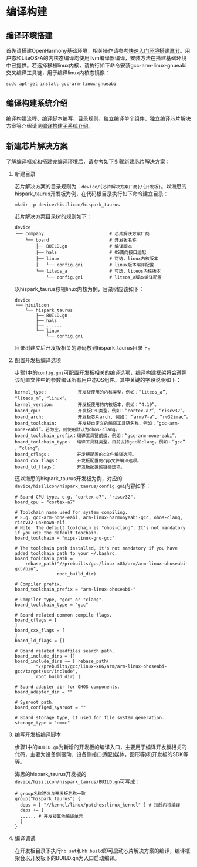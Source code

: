 # 编译构建

## 编译环境搭建

首先请搭建OpenHarmony基础环境，相关操作请参考[快速入门环境搭建章节](../quick-start/quickstart-overview.md)。用户态和LiteOS-A的内核态编译均使用llvm编译器编译，安装方法在搭建基础环境中已提供。若选择移植linux内核，请执行如下命令安装gcc-arm-linux-gnueabi交叉编译工具链，用于编译linux内核态镜像：


```
sudo apt-get install gcc-arm-linux-gnueabi
```


## 编译构建系统介绍

编译构建流程、编译脚本编写、目录规则、独立编译单个组件、独立编译芯片解决方案等介绍请见[编译构建子系统介绍](../subsystems/subsys-build-all.md)。


## 新建芯片解决方案

了解编译框架和搭建完编译环境后，请参考如下步骤新建芯片解决方案：

1. 新建目录

   芯片解决方案的目录规则为：`device/{芯片解决方案厂商}/{开发板}`。以海思的hispark_taurus开发板为例，在代码根目录执行如下命令建立目录：

   
   ```
   mkdir -p device/hisilicon/hispark_taurus
   ```

   芯片解决方案目录树的规则如下：

   
   ```
   device                                      
   └── company                         # 芯片解决方案厂商
       └── board                       # 开发板名称
           ├── BUILD.gn                # 编译脚本
           ├── hals                    # OS南向接口适配
           ├── linux                   # 可选，linux内核版本
           │   └── config.gni          # linux版本编译配置
           └── liteos_a                # 可选，liteos内核版本
               └── config.gni          # liteos_a版本编译配置
   ```

   以hispark_taurus移植linux内核为例，目录树应该如下：

   
   ```
   device                  
   └── hisilicon             
       └── hispark_taurus          
           ├── BUILD.gn    
           ├── hals        
           ├── ......      
           └── linux    
               └── config.gni  
   ```

   目录树建立后开发板相关的源码放到hispark_taurus目录下。

2. 配置开发板编译选项

   步骤1中的`config.gni`可配置开发板相关的编译选项，编译构建框架将会遵照该配置文件中的参数编译所有用户态OS组件。其中关键的字段说明如下：

   
   ```
   kernel_type:            开发板使用的内核类型，例如：“liteos_a”, “liteos_m”, “linux”。
   kernel_version:         开发板使用的内核版本，例如：“4.19”。
   board_cpu:              开发板CPU类型，例如：“cortex-a7”, “riscv32”。
   board_arch:             开发板芯片arch, 例如： “armv7-a”, “rv32imac”。
   board_toolchain:        开发板自定义的编译工具链名称，例如：“gcc-arm-none-eabi”。若为空，则使用默认为ohos-clang。
   board_toolchain_prefix：编译工具链前缀，例如：“gcc-arm-none-eabi”。
   board_toolchain_type：  编译工具链类型，目前支持gcc和clang。例如：“gcc” ，“clang”。
   board_cflags：          开发板配置的c文件编译选项。
   board_cxx_flags：       开发板配置的cpp文件编译选项。
   board_ld_flags：        开发板配置的链接选项。
   ```

     还以海思的hispark_taurus开发板为例，对应的`device/hisilicon/hispark_taurus/config.gni`内容如下：
   
   ```
   # Board CPU type, e.g. "cortex-a7", "riscv32".
   board_cpu = "cortex-a7"
   
   # Toolchain name used for system compiling.
   # E.g. gcc-arm-none-eabi, arm-linux-harmonyeabi-gcc, ohos-clang,  riscv32-unknown-elf.
   # Note: The default toolchain is "ohos-clang". It's not mandatory if you use the default toochain.
   board_toolchain = "mips-linux-gnu-gcc"
   
   # The toolchain path installed, it's not mandatory if you have added toolchain path to your ~/.bashrc.
   board_toolchain_path = 
       rebase_path("//prebuilts/gcc/linux-x86/arm/arm-linux-ohoseabi-gcc/bin",
                   root_build_dir)
   
   # Compiler prefix.
   board_toolchain_prefix = "arm-linux-ohoseabi-"
   
   # Compiler type, "gcc" or "clang".
   board_toolchain_type = "gcc"
   
   # Board related common compile flags.
   board_cflags = [
   ]
   board_cxx_flags = [
   ]
   board_ld_flags = []
   
   # Board related headfiles search path.
   board_include_dirs = []
   board_include_dirs += [ rebase_path(
           "//prebuilts/gcc/linux-x86/arm/arm-linux-ohoseabi-gcc/target/usr/include",
           root_build_dir) ]
   
   # Board adapter dir for OHOS components.
   board_adapter_dir = ""
   
   # Sysroot path.
   board_configed_sysroot = ""
   
   # Board storage type, it used for file system generation.
   storage_type = "emmc"
   ```

3. 编写开发板编译脚本

   步骤1中的`BUILD.gn`为新增的开发板的编译入口，主要用于编译开发板相关的代码，主要为设备侧驱动、设备侧接口适配(媒体，图形等)和开发板的SDK等等。

   海思的hispark_taurus开发板的`device/hisilicon/hispark_taurus/BUILD.gn`可写成：

   
   ```
   # group名称建议与开发板名称一致
   group("hispark_taurus") {   
     deps = [ "//kernel/linux/patches:linux_kernel" ] # 拉起内核编译
     deps += [
     ...... # 开发板其他编译单元
     ]
   }
   ```

4. 编译调试

   在开发板目录下执行`hb set`和`hb build`即可启动芯片解决方案的编译，编译框架会以开发板下的BUILD.gn为入口启动编译。
